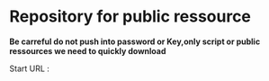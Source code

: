 # Repository for public ressource

**Be carreful do not push into password or Key,only script or public ressources we need to quickly download**

Start URL : 
